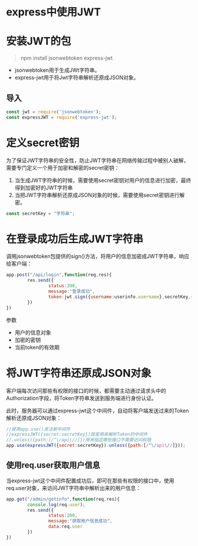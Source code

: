 # express中使用JWT

# 安装JWT的包

> npm install jsonwebtoken express-jwt
> 
- jsonwebtoken用于生成JWt字符串。
- express-jwt用于将Jwt字符串解析还原成JSON对象。

## 导入

```jsx
const jwt = require('jsonwebtoken');
const expressJWT = require('express-jwt');
```

# 定义secret密钥

为了保证JWT字符串的安全性，防止JWT字符串在网络传输过程中被别人破解，需要专门定义一个用于加密和解密的secret密钥：

1. 当生成JWT字符串的时候，需要使用secret密钥对用户的信息进行加密，最终得到加密好的JWT字符串
2. 当把JWT字符串解析还原成JSON对象的时候，需要使用secret密钥进行解密。

```jsx
const secretKey = "字符串";
```

# 在登录成功后生成JWT字符串

调用jsonwebtoken包提供的sign()方法，将用户的信息加密成JWT字符串，响应给客户端：

```jsx
app.post("/api/login",function(req,res){
		res.send({
				status:200,
				message:"登录成功",
				token:jwt.sign({username:userinfo.username},secretKey,{expiresIn:30s});
		})
})
```

参数

- 用户的信息对象
- 加密的密钥
- 当前token的有效期

# 将JWT字符串还原成JSON对象

客户端每次访问那些有权限的接口的时候，都需要主动通过请求头中的Authorization字段，将Token字符串发送到服务端进行身份认证。

此时，服务器可以通过express-jwt这个中间件，自动将客户端发送过来的Token解析还原成JSON对象：

```jsx
//使用app.use()来注册中间件
//expressJWT({secret:secretKey})就是用来解析Token的中间件
//.unless({path:[/^\/api\//]})用来指定哪些接口不需要访问权限
app.use(expressJWT({secret:secretKey}).unless({path:[/^\/api\//]}));
```

## 使用req.user获取用户信息

当express-jwt这个中间件配置成功后，即可在那些有权限的接口中，使用req.user对象，来访问JWT字符串中解析出来的用户信息：

```jsx
app.get("/admin/getinfo",function(req,res){
		console.log(req.user);
		res.send({
				status:200,
				message:"获取用户信息成功",
				data:req.user
		})
})
```
